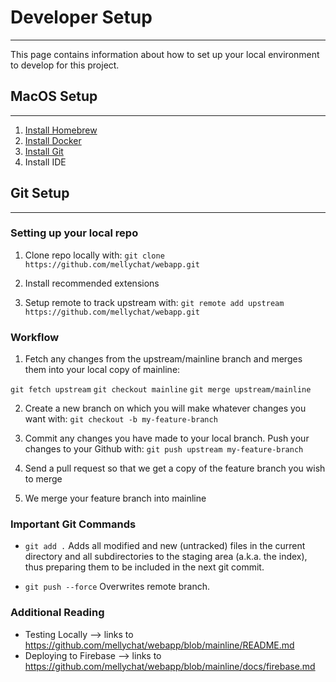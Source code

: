 # Developer Setup
---
This page contains information about how to set up your local environment to develop for this project. 

## MacOS Setup
---

1. [Install Homebrew](https://brew.sh)
2. [Install Docker](https://docs.docker.com/get-docker/)
3. [Install Git](https://git-scm.com/downloads)
4. Install IDE

## Git Setup
---

### Setting up your local repo

1. Clone repo locally with:
`git clone https://github.com/mellychat/webapp.git`

2. Install recommended extensions

3. Setup remote to track upstream with:
`git remote add upstream https://github.com/mellychat/webapp.git`

### Workflow

1. Fetch any changes from the upstream/mainline branch and merges them into your local copy of mainline:

  `git fetch upstream`
  `git checkout mainline`
  `git merge upstream/mainline`

2. Create a new branch on which you will make whatever changes you want with:
`git checkout -b my-feature-branch`

3. Commit any changes you have made to your local branch. Push your changes to your Github with:
`git push upstream my-feature-branch`

4. Send a pull request so that we get a copy of the feature branch you wish to merge 

5. We merge your feature branch into mainline

### Important Git Commands

* `git add .`
Adds all modified and new (untracked) files in the current directory and all subdirectories to the staging area (a.k.a. the index), thus preparing them to be included in the next git commit.

* `git push --force`
Overwrites remote branch.

### Additional Reading

* Testing Locally --> links to https://github.com/mellychat/webapp/blob/mainline/README.md
* Deploying to Firebase --> links to https://github.com/mellychat/webapp/blob/mainline/docs/firebase.md

